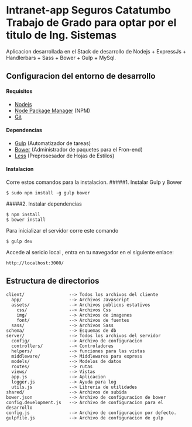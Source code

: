 Intranet-app Seguros Catatumbo
Trabajo de Grado para optar por el titulo de Ing. Sistemas
============

Aplicacion desarrollada en el Stack de desarrollo de Nodejs + ExpressJs + Handlerbars + Sass + Bower + Gulp + MySql.

## Configuracion del entorno de desarrollo
#### Requisitos

* [Nodejs](http://www.nodejs.org/)
* [Node Package Manager](https://npmjs.org/) (NPM)
* [Git](http://git-scm.com/)

#### Dependencias

* [Gulp](http://gulpjs.com/) (Automatizador de tareas)
* [Bower](http://bower.io/) (Administrador de paquetes para el Fron-end)
* [Less](http://sass-lang.com/) (Preprosesador de Hojas de Estilos)

#### Instalacion
Corre estos comandos para la instalacion.
#####1. Instalar Gulp y Bower

    $ sudo npm install -g gulp bower

#####2. Instalar dependencias

    $ npm install
    $ bower install


Para inicializar el servidor corre este comando

    $ gulp dev

Accede al sericio local , entra en tu navegador en el siguiente enlace:

    http://localhost:3000/


## Estructura de directorios

    client/                 --> Todos los archivos del cliente
      app/                  --> Archivos Javascript
      assets/               --> Archivos publicos estativos
        css/                --> Archivos Css
        img/                --> Archivos de imagenes
        font/               --> Archivos de fuentes
      sass/                 --> Archivos Sass
    schema/                 --> Esquemas de db
    server/                 --> Todos los archivos del servidor
      config/               --> Archivo de configuracion
      controllers/          --> Controladores
      helpers/              --> funciones para las vistas
      middleware/           --> Middlewares para express
      models/               --> Modelos de datos
      routes/               --> rutas
      views/                --> Vistas
      app.js                --> Aplicacion
      logger.js             --> Ayuda para log
      utils.js              --> Libreria de utilidades
    shared/                 --> Archivos de subida
    bower.json              --> Archivo de configuracion de bower
    config.development.js   --> Archivo de configuracion para el desarrollo
    config.js               --> Archivo de configuracion por defecto.
    gulpfile.js             --> Archivo de configuracion de gulp
